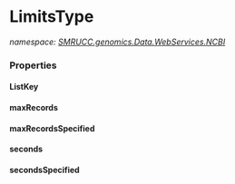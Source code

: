 ﻿# LimitsType
_namespace: [SMRUCC.genomics.Data.WebServices.NCBI](./index.md)_






### Properties

#### ListKey

#### maxRecords

#### maxRecordsSpecified

#### seconds

#### secondsSpecified

